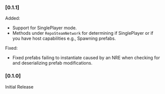### [0.1.1]
Added:
 - Support for SinglePlayer mode.
 - Methods under `RepoSteamNetwork` for determining if SinglePlayer or if you have host capabilities e.g., Spawning prefabs.

Fixed:
 - Fixed prefabs failing to instantiate caused by an NRE when checking for and deserializing prefab modifications.

### [0.1.0]
Initial Release
